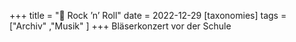 +++
title = "🎺 Rock ’n’ Roll"
date = 2022-12-29
[taxonomies]
tags = ["Archiv" ,"Musik" ]
+++
Bläserkonzert vor der Schule
